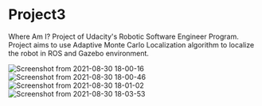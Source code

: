 # Project3
Where Am I? Project of Udacity's Robotic Software Engineer Program. 
Project aims to use Adaptive Monte Carlo Localization algorithm to localize the robot in ROS and Gazebo environment.
 
![Screenshot from 2021-08-30 18-00-16](https://user-images.githubusercontent.com/81471997/131377398-0f36e075-b796-44cf-a600-03a964362c59.png)
![Screenshot from 2021-08-30 18-00-46](https://user-images.githubusercontent.com/81471997/131377402-4ef05815-0b9e-4343-97d9-b24e8dc3d09c.png)
![Screenshot from 2021-08-30 18-01-02](https://user-images.githubusercontent.com/81471997/131377407-9dce7fe6-9be2-4c31-b8d1-f4eafe4ce4e7.png)
![Screenshot from 2021-08-30 18-03-53](https://user-images.githubusercontent.com/81471997/131377409-196626d4-6bab-4fc6-aa8a-7c78a061d788.png)

